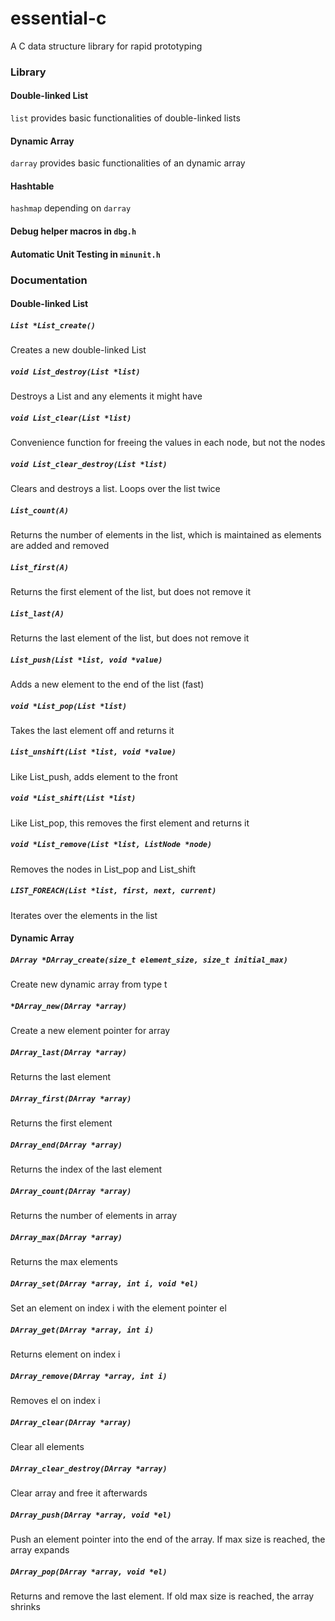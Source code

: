 # essential-c
A C data structure library for rapid prototyping

### Library

#### Double-linked List 
`list` provides basic functionalities of double-linked lists

#### Dynamic Array 
`darray` provides basic functionalities of an dynamic array

#### Hashtable
`hashmap` depending on `darray`

#### Debug helper macros in `dbg.h`

#### Automatic Unit Testing in `minunit.h`


### Documentation

#### Double-linked List

##### `List *List_create()`
Creates a new double-linked List

##### `void List_destroy(List *list)`
Destroys a List and any elements it might have

##### `void List_clear(List *list)`
Convenience function for freeing the values in each node, but not the nodes

##### `void List_clear_destroy(List *list)`
Clears and destroys a list. Loops over the list twice

##### `List_count(A)`
Returns the number of elements in the list, which is maintained as elements are added and removed

##### `List_first(A)`
Returns the first element of the list, but does not remove it

##### `List_last(A)`
Returns the last element of the list, but does not remove it

##### `List_push(List *list, void *value)`
Adds a new element to the end of the list (fast)

##### `void *List_pop(List *list)`
Takes the last element off and returns it

##### `List_unshift(List *list, void *value)`
Like List_push, adds element to the front

##### `void *List_shift(List *list)`
Like List_pop, this removes the first element and returns it

##### `void *List_remove(List *list, ListNode *node)`
Removes the nodes in List_pop and List_shift

##### `LIST_FOREACH(List *list, first, next, current)`
Iterates over the elements in the list

#### Dynamic Array

##### `DArray *DArray_create(size_t element_size, size_t initial_max)`
Create new dynamic array from type t

##### `*DArray_new(DArray *array)`
Create a new element pointer for array

##### `DArray_last(DArray *array)`
Returns the last element

##### `DArray_first(DArray *array)`
Returns the first element

##### `DArray_end(DArray *array)`
Returns the index of the last element

##### `DArray_count(DArray *array)`
Returns the number of elements in array

##### `DArray_max(DArray *array)`
Returns the max elements

##### `DArray_set(DArray *array, int i, void *el)`
Set an element on index i with the element pointer el

##### `DArray_get(DArray *array, int i)` 
Returns element on index i 

##### `DArray_remove(DArray *array, int i)`
Removes el on index i 

##### `DArray_clear(DArray *array)`
Clear all elements

##### `DArray_clear_destroy(DArray *array)`
Clear array and free it afterwards

##### `DArray_push(DArray *array, void *el)`
Push an element pointer into the end of the array. If max size is reached, the array expands

##### `DArray_pop(DArray *array, void *el)`
Returns and remove the last element. If old max size is reached, the array shrinks
